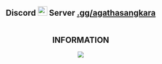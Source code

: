 <!-- Hi skid <3 -->
<h2 align="center">Discord <img src="https://s8.gifyu.com/images/979447220829032478.gif" height="25px"> Server   <a href="https://discord.gg/">.gg/agathasangkara</a></h2>

<!-- <p align="center">
    <img alt="" src=https://img.shields.io/github/stars/xtekky?style=for-the-badge&?affiliations=OWNER%2CCOLLABORATOR />
    <img alt="" src=https://komarev.com/ghpvc/?username=xtekky&style=for-the-badge />
</p> -->

<!-- <p align="center">
    <img alt="" src=https://img.shields.io/github/stars/agathasangkara?style=for-the-badge&?affiliations=OWNER%2CCOLLABORATOR />
    <img alt="" src=https://komarev.com/ghpvc/?username=agathasangkara&style=for-the-badge />
</p> -->

<p href="https://discord.gg/onlp" align="center">
    <img alt="" src=https://user-images.githubusercontent.com/115182304/203236592-176c38df-5b64-4b72-b81c-83d5dda9ae7e.jpg>
</p>

<h2 align="center"> INFORMATION </h2>

<p align="center">
  <a href="https://skillicons.dev">
    <img src="https://skillicons.dev/icons?i=python,golang,vscode,androidstudio,c,cs,cpp,js,css,html" />
  </a>
</p>

<p href="https://discord.gg/onlp" align="center">
    <img alt="" src=https://github-readme-stats.vercel.app/api?username=agathasangkara&show_icons=true&theme=tokyonight>
</p>
